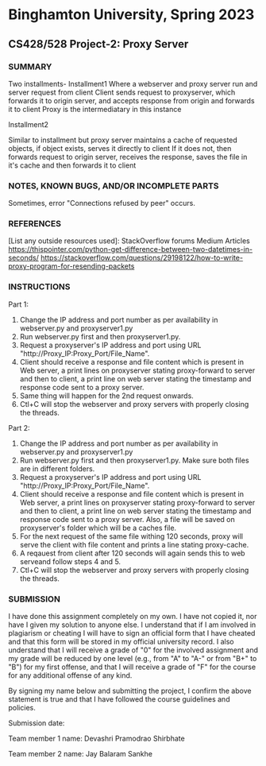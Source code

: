 # Binghamton University, Spring 2023

## CS428/528 Project-2: Proxy Server

### SUMMARY
Two installments-
Installment1
Where a webserver and proxy server run and server request from client
Client sends request to proxyserver, which forwards it to origin server,
and accepts response from origin and forwards it to client
Proxy is the intermediatary in this instance

Installment2

Similar to installment but proxy server maintains a cache of requested objects, 
if object exists, serves it directly to client
If it does not, then forwards request to origin server, receives the response, 
saves the file in it's cache and then forwards it to client

### NOTES, KNOWN BUGS, AND/OR INCOMPLETE PARTS

[Add any notes you have here and/or any parts of the project you were not able to complete]: #
Sometimes, error "Connections refused by peer" occurs.

### REFERENCES

[List any outside resources used]: 
StackOverflow forums
Medium Articles
https://thispointer.com/python-get-difference-between-two-datetimes-in-seconds/
https://stackoverflow.com/questions/29198122/how-to-write-proxy-program-for-resending-packets

### INSTRUCTIONS

[Provide clear and complete step-by-step instructions on how to run and test your project]: #
Part 1:
1. Change the IP address and port number as per availability in webserver.py and proxyserver1.py
2. Run webserver.py first and then proxyserver1.py. 
3. Request a proxyserver's IP address and port using URL "http://Proxy_IP:Proxy_Port/File_Name".
4. Client should receive a response and file content which is present in Web server, a print lines on proxyserver stating proxy-forward to server and then to client, a print line on web server stating the timestamp and response code sent to a proxy server.
5. Same thing will happen for the 2nd request onwards.
6. Ctl+C will stop the webserver and proxy servers with properly closing the threads.

Part 2:
1. Change the IP address and port number as per availability in webserver.py and proxyserver1.py
2. Run webserver.py first and then proxyserver1.py. Make sure both files are in different folders.
3. Request a proxyserver's IP address and port using URL "http://Proxy_IP:Proxy_Port/File_Name".
4. Client should receive a response and file content which is present in Web server, a print lines on proxyserver stating proxy-forward to server and then to client, a print line on web server stating the timestamp and response code sent to a proxy server. Also, a file will be saved on proxyserver's folder which will be a caches file.
5. For the next request of the same file withing 120 seconds, proxy will serve the client with file content and prints a line stating proxy-cache.
6. A reqauest from client after 120 seconds will again sends this to web serveand follow steps 4 and 5.
7. Ctl+C will stop the webserver and proxy servers with properly closing the threads.


### SUBMISSION

I have done this assignment completely on my own. I have not copied it, nor have I given my solution to anyone else. I understand that if I am involved in plagiarism or cheating I will have to sign an official form that I have cheated and that this form will be stored in my official university record. I also understand that I will receive a grade of "0" for the involved assignment and my grade will be reduced by one level (e.g., from "A" to "A-" or from "B+" to "B") for my first offense, and that I will receive a grade of "F" for the course for any additional offense of any kind.

By signing my name below and submitting the project, I confirm the above statement is true and that I have followed the course guidelines and policies.

Submission date:

Team member 1 name: Devashri Pramodrao Shirbhate

Team member 2 name: Jay Balaram Sankhe

